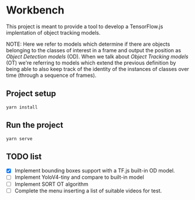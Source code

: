 # Workbench

This project is meant to provide a tool to develop a TensorFlow.js implentation of object tracking models.

NOTE: Here we refer to models which determine if there are objects belonging to the classes of interest in a frame and output the position as *Object Detection models* (OD). When we talk about *Object Tracking models* (OT) we're referring to models which extend the previous definition by being able to also keep track of the identity of the instances of classes over time (through a sequence of frames).

## Project setup
```
yarn install
```

## Run the project
```
yarn serve
```

## TODO list
- [X] Implement bounding boxes support with a TF.js built-in OD model.
- [ ] Implement YoloV4-tiny and compare to built-in model
- [ ] Implement SORT OT algorithm
- [ ] Complete the menu inserting a list of suitable videos for test.

